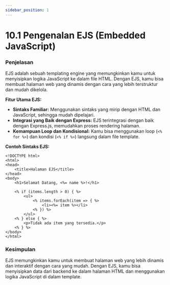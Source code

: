 ```yaml
---
sidebar_position: 1
---
```


# 10.1 Pengenalan EJS (Embedded JavaScript)

### Penjelasan
EJS adalah sebuah templating engine yang memungkinkan kamu untuk menyisipkan logika JavaScript ke dalam file HTML. Dengan EJS, kamu bisa membuat halaman web yang dinamis dengan cara yang lebih terstruktur dan mudah dikelola.

**Fitur Utama EJS:**

-   **Sintaks Familiar:** Menggunakan sintaks yang mirip dengan HTML dan JavaScript, sehingga mudah dipelajari.
-   **Integrasi yang Baik dengan Express:** EJS terintegrasi dengan baik dengan Express.js, memudahkan proses rendering halaman.
-   **Kemampuan Loop dan Kondisional:** Kamu bisa menggunakan loop (`<% for %>`) dan kondisi (`<% if %>`) langsung dalam file template.

**Contoh Sintaks EJS:**

```
<!DOCTYPE html>
<html>
<head>
    <title>Halaman EJS</title>
</head>
<body>
    <h1>Selamat Datang, <%= name %>!</h1>

    <% if (items.length > 0) { %>
        <ul>
            <% items.forEach(item => { %>
                <li><%= item %></li>
            <% }) %>
        </ul>
    <% } else { %>
        <p>Tidak ada item yang tersedia.</p>
    <% } %>
</body>
</html>
```

### Kesimpulan
EJS memungkinkan kamu untuk membuat halaman web yang lebih dinamis dan interaktif dengan cara yang mudah. Dengan EJS, kamu bisa menyisipkan data dari backend ke dalam halaman HTML dan menggunakan logika JavaScript di dalam template.